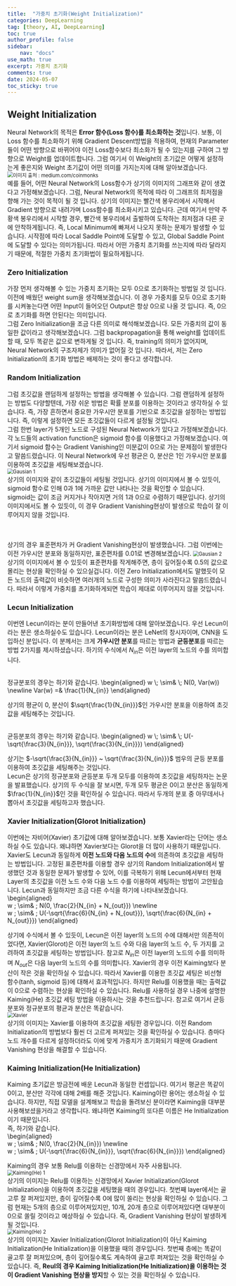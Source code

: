 ```yaml
---
title:  "가중치 초기화(Weight Initialization)"
categories: DeepLearning
tag: [theory, AI, DeepLearning]
toc: true
author_profile: false
sidebar:
    nav: "docs"
use_math: true
excerpt: 가중치 초기화
comments: true
date: 2024-05-07
toc_sticky: true
---
```


## Weight Initialization
Neural Network의 목적은 **Error 함수(Loss 함수)를 최소화하는 것**입니다. 보통, 이 Loss 함수를 최소화하기 위해 Gradient Descent방법을 적용하여, 현재의 Parameter들이 어떤 방향으로 바뀌어야 이전 Loss함수보다 최소화가 될 수 있는지를 구하여 그 방향으로 Weight를 업데이트합니다. 그럼 여기서 이 Weight의 초기값은 어떻게 설정하는게 좋은지와 Weight 초기값이 어떤 의미를 가지는지에 대해 알아보겠습니다.    
<img src="../../../assets/images/DeepLearning/2024-05-07-WeighIInitialization/Loss Gradient.png" alt="이미지 출처 : medium.com/coinmonks" style="zoom:80%;" />    
예를 들어, 어떤 Neural Network의 Loss함수가 상기의 이미지의 그래프와 같이 생겼다고 가정해보겠습니다. 그럼, Neural Network의 목적에 따라 이 그래프의 최저점을 향해 가는 것이 목적이 될 것 입니다. 상기의 이미지는 빨간색 봉우리에서 시작해서 Gradient 방향으로 내려가며 Loss함수를 최소화시키고 있습니다. 근데 여기서 만약 주황색 봉우리에서 시작할 경우, 빨간색 봉우리에서 출발하여 도착하는 최저점과 다른 곳에 안착하게됩니다. 즉, Local Minimum에 빠져서 나오지 못하는 문제가 발생할 수 있습니다. 시작점에 따라 Local Saddle Point에 도달할 수 있고, Global Saddle Point에 도달할 수 있다는 의미가됩니다. 따라서 어떤 가중치 초기화를 쓰는지에 따라 달라지기 때문에, 적절한 가중치 초기화법이 필요하게됩니다.   

### Zero Initialization
가장 먼저 생각해볼 수 있는 가중치 초기화는 모두 0으로 초기화하는 방법일 것 입니다. 이전에 배웠던 weight sum을 생각해보겠습니다. 이 경우 가중치를 모두 0으로 초기화를 시켜놓는다면 어떤 Input이 들어오던 Output은 항상 0으로 나올 것 입니다. 즉, 0으로 초기화를 하면 안된다는 의미입니다.    
그럼 Zero Initialization을 조금 다른 의미로 해석해보겠습니다. 모든 가중치의 값이 동일한 값이라고 생각해보겠습니다. 그럼 backpropagation을 통해 weight를 업데이트할 때, 모두 똑같은 값으로 변하게될 것 입니다. 즉, training의 의미가 없어지며, Neural Network의 구조자체가 의미가 없어질 것 입니다. 따라서, 저는 Zero Initialization의 초기화 방법은 배제하는 것이 좋다고 생각합니다.   

### Random Initialization
그럼 초깃값을 랜덤하게 설정하는 방법을 생각해볼 수 있습니다. 그럼 랜덤하게 설정하는 방법도 다양할텐데, 가장 쉬운 방법은 확률 분포를 이용하는 것이라고 생각하실 수 있습니다. 즉, 가장 흔하면서 중요한 가우시안 분포를 기반으로 초깃값을 설정하는 방법입니다. 즉, 이렇게 설정하면 모든 초깃값들이 다르게 설정될 것입니다.    
그럼 한번 layer가 5개인 노드로 구성된 Neural Network가 있다고 가정해보겠습니다. 각 노드들의 activation function은 sigmoid 함수를 이용했다고 가정해보겠습니다. 여기서 sigmoid 함수는 Gradient Vanishing인 미분값이 0으로 가는 문제점이 발생한다고 말씀드렸습니다. 이 Neural Network에 우선 평균은 0, 분산은 1인 가우시안 분포를 이용하여 초깃값을 세팅해보겠습니다.   
<img src="../../../assets/images/DeepLearning/2024-05-07-WeighIInitialization/Gausian 1.png" alt="Gausian 1" style="zoom:80%;" />    
상기의 이미지와 같이 초깃값들이 세팅될 것입니다. 상기의 이미지에서 볼 수 있듯이, sigmoid 함수로 인해 0과 1에 가까운 값만 나타나는 것을 확인할 수 있습니다. sigmoid는 값이 조금 커지거나 작아지면 거의 1과 0으로 수렴하기 때문입니다. 상기의 이미지에서도 볼 수 있듯이, 이 경우 Gradient Vanishing현상이 발생으로 학습이 잘 이루어지지 않을 것입니다.    

<br>
<br>
상기의 경우 표준편차가 커 Gradient Vanishing현상이 발생했습니다. 그럼 이번에는 이전 가우시안 분포와 동일하지만, 표준편차를 0.01로 변경해보겠습니다.    
<img src="../../../assets/images/DeepLearning/2024-05-07-WeighIInitialization/Gausian 2.png" alt="Gausian 2" style="zoom:80%;" />    
상기의 이미지에서 볼 수 있듯이 표준편차를 작게해주면, 층이 깊어질수록 0.5의 값으로 몰리는 현상을 확인하실 수 있으실겁니다. 이전 Zero Initialization에서도 말했듯이 모든 노드의 출력값이 비슷하면 여러개의 노드로 구성한 의미가 사라진다고 말씀드렸습니다. 따라서 이렇게 가중치를 초기화하게되면 학습이 제대로 이루어지지 않을 것입니다.    

### Lecun Initialization
이번엔 Lecun이라는 분이 만들어낸 초기화방법에 대해 알아보겠습니다. 우선 Lecun이라는 분은 생소하실수도 있습니다. Lecun이라는 분은 LeNet의 창시자이며, CNN을 도입하신 분입니다. 이 분께서는 크게 **가우시안 분포**를 따르는 방법과 **균등분포**를 따르는 방법 2가지를 제시하셨습니다. 하기의 수식에서 $N_{in}$은 이전 layer의 노드의 수를 의미합니다.  

<br>
정규분포의 경우는 하기와 같습니다.   
\begin{aligned}    
w \; \sim& \; N(0, Var(w)) \newline   
Var(w) =& \frac{1}{N_{in}}
\end{aligned}   

상기의 평균이 0, 분산이 $\sqrt{\frac{1}{N_{in}}}$인 가우시안 분포을 이용하여 초깃값을 세팅해주는 것입니다.   

<br>
균등분포의 경우는 하기와 같습니다.   
\begin{aligned}    
w \; \sim& \; U(-\sqrt{\frac{3}{N_{in}}}, \sqrt{\frac{3}{N_{in}}})
\end{aligned}   

상기는 $-\sqrt{\frac{3}{N_{in}}} ~ \sqrt{\frac{3}{N_{in}}}$ 범우의 균등 분포를 이용하여 초깃값을 세팅해주는 것입니다.    
Lecun은 상기의 정규분포와 균등분포 두개 모두를 이용하여 초깃값을 세팅하자는 논문을 발표했습니다. 상기의 두 수식을 잘 보시면, 두개 모두 평균은 0이고 분산은 동일하게 $\frac{1}{N_{in}}$인 것을 확인하실 수 있습니다. 따라서 두개의 분포 중 아무데서나 뽑아서 초깃값을 세팅하고자 했습니다. 


### Xavier Initialization(Glorot Initialization)
이번에는 자비어(Xavier) 초기값에 대해 알아보겠습니다. 보통 Xavier라는 단어는 생소하실 수도 있습니다. 왜냐하면 Xavier보다는 Glorot을 더 많이 사용하기 때문입니다. Xavier도 Lecun과 동일하게 **이전 노드와 다음 노드의 수**에 의존하여 초깃값을 세팅하는 방법입니다. 고정된 표준편차를 이용할 경우 상기의 Random Initialization에서 발생했던 것과 동일한 문제가 발생할 수 있어, 이를 극복하기 위해 Lecun에서부터 현재 Layer의 초깃값을 이전 노드 수와 다음 노드 수를 이용하여 세팅하는 방법이 고안됬습니다. Lecun과 동일하지만 조금 다른 수식을 하기에 나타내보겠습니다.   
\begin{aligned}    
w \; \sim& \; N(0, \frac{2}{N_{in} + N_{out}}) \newline   
w \; \sim& \; U(-\sqrt{\frac{6}{N_{in} + N_{out}}}, \sqrt{\frac{6}{N_{in} + N_{out}}})
\end{aligned}   

상기에 수식에서 볼 수 있듯이, Lecun은 이전 layer의 노드의 수에 대해서만 의존적이었다면, Xavier(Glorot)은 이전 layer의 노드 수와 다음 layer의 노드 수, 두 가지를 고려하여 초깃값을 세팅하는 방법입니다. 참고로 $N_{in}$은 이전 layer의 노드의 수를 의미하며 $N_{out}$은 다음 layer의 노드의 수를 의미합니다. Xavier의 경우 이전 Kaiming보다 분산이 작은 것을 확인하실 수 있습니다. 따라서 Xavier를 이용한 초깃값 세팅은 비선형 함수(tanh, sigmoid 등)에 대해서 효과적입니다. 하지만 Relu를 이용했을 때는 출력값이 0으로 수렴하는 현상을 확인하실 수 있습니다. Relu를 사용하실 경우 나중에 설명한 Kaiming(He) 초깃값 세팅 방법을 이용하시는 것을 추천드립니다. 참고로 여기서 균등분포와 정규분포의 평균과 분산은 똑같습니다.    
<img src="../../../assets/images/DeepLearning/2024-05-07-WeighIInitialization/Xavier.png" alt="Xavier" style="zoom:80%;" />    
상기의 이미지는 Xavier를 이용하여 초깃값을 세팅한 경우입니다. 이전 Random Initialization의 방법보다 훨씬 더 고르게 퍼져있는 것을 확인하실 수 있습니다. 층마다 노드 개수를 다르게 설정하더라도 이에 맞게 가중치가 초기화되기 때문에 Gradient Vanishing 현상을 해결할 수 있습니다. 

### Kaiming Initialization(He Initialization)
Kaiming 초기값은 방금전에 배운 Lecun과 동일한 컨셉입니다. 여기서 평균은 똑같이 0이고, 분산만 각각에 대해 2배를 해준 것입니다. Kaiming이란 용어는 생소하실 수 있습니다. 하지만, 직접 모델을 설계해보고 학습을 돌려보신 분이라면 Kaiming을 대부분 사용해보셨을거라고 생각합니다. 왜냐하면 Kaiming의 또다른 이름은 He Initialization이기 때문입니다.    
즉, 하기와 같습니다.   
\begin{aligned}    
w \; \sim& \; N(0, \frac{2}{N_{in}}) \newline   
w \; \sim& \; U(-\sqrt{\frac{6}{N_{in}}}, \sqrt{\frac{6}{N_{in}}})
\end{aligned}   

Kaiming의 경우 보통 Relu를 이용하는 신경망에서 자주 사용됩니다.    
<img src="../../../assets/images/DeepLearning/2024-05-07-WeighIInitialization/Kaiming(He) 1.png" alt="Kaiming(He) 1" style="zoom:80%;" />    
상기의 이미지는 Relu를 이용하는 신경망에서 Xavier Initialization(Glorot Initialization)을 이용하여 초깃값을 세팅했을 때의 경우입니다. 첫번째 layer에서는 골고루 잘 퍼져있지만, 층이 깊어질수록 0에 많이 쏠리는 현상을 확인하실 수 있습니다. 그럼 현재는 5개의 층으로 이루어져있지만, 10개, 20개 층으로 이루어져있다면 대부분이 0으로 쏠릴 것이라고 예상하실 수 있습니다. 즉, Gradient Vanishing 현상이 발생하게 될 것입니다.    
<img src="../../../assets/images/DeepLearning/2024-05-07-WeighIInitialization/Kaiming(He) 2.png" alt="Kaiming(He) 2" style="zoom:80%;" />    
상기의 이미지는 Xavier Initialization(Glorot Initialization)이 아닌 Kaiming Initialization(He Initialization)을 이용했을 때의 경우입니다. 첫번째 층에는 똑같이 골고루 잘 퍼져있으며, 층이 깊어질수록도 계속하여 골고루 퍼져있는 것을 확인하실 수 있습니다. 즉, **Reul의 경우 Kaiming Initialization(He Initialization)을 이용하는 것이 Gradient Vanishing 현상을 방지**할 수 있는 것을 확인하실 수 있습니다. 